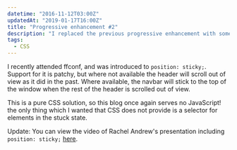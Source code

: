 ```yaml
---
datetime: "2016-11-12T03:00Z"
updatedAt: "2019-01-17T16:00Z"
title: "Progressive enhancement #2"
description: "I replaced the previous progressive enhancement with some new CSS. As before, where the feature is not supported, the blog still works acceptably."
tags:
  - CSS
---
```

I recently attended ffconf, and was introduced to `position: sticky;`. Support
for it is patchy, but where not available the header will scroll out of view as
it did in the past. Where available, the navbar will stick to the top of the
window when the rest of the header is scrolled out of view.

This is a pure CSS solution, so this blog once again serves no JavaScript! the
only thing which I wanted that CSS does not provide is a selector for elements
in the stuck state.

Update: You can view the video of Rachel Andrew's presentation including
`position: sticky;` [here](https://youtu.be/uXYZbLT0j9c).
